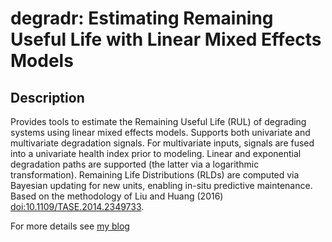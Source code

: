 
# degradr: Estimating Remaining Useful Life with Linear Mixed Effects Models
## Description
Provides tools to estimate the Remaining Useful Life (RUL) of degrading systems using linear mixed effects models. Supports both univariate and multivariate degradation signals. For multivariate inputs, signals are fused into a univariate health index prior to modeling. Linear and exponential degradation paths are supported (the latter via a logarithmic transformation). Remaining Life Distributions (RLDs) are computed via Bayesian updating for new units, enabling in-situ predictive maintenance. Based on the methodology of Liu and Huang (2016) <doi:10.1109/TASE.2014.2349733>.

For more details see [my blog](https://abraham1011.github.io/Blog/)

